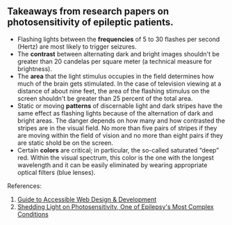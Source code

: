 ## Takeaways from research papers on photosensitivity of epileptic patients.

* Flashing lights between the **frequencies** of 5 to 30 flashes per second (Hertz) are most likely to trigger seizures.
* The **contrast** between alternating dark and bright images shouldn't be greater than 20 candelas per square meter (a technical measure for brightness).
* The **area** that the light stimulus occupies in the field determines how much of the brain gets stimulated. In the case of television viewing at a distance of about nine feet, the area of the flashing stimulus on the screen shouldn't be greater than 25 percent of the total area.
* Static or moving **patterns** of discernable light and dark stripes have the same effect as flashing lights because of the alternation of dark and bright areas. The danger depends on how many and how contrasted the stripes are in the visual field. No more than five pairs of stripes if they are moving within the field of vision and no more than eight pairs if they are static shold be on the screen.  
* Certain **colors** are critical; in particular, the so-called saturated “deep” red. Within the visual spectrum, this color is the one with the longest wavelength and it can be easily eliminated by wearing appropriate optical filters (blue lenses). 

References:

1. [Guide to Accessible Web Design & Development](https://www.section508.gov/content/guide-accessible-web-design-development#flashing)
2. [Shedding Light on Photosensitivity, One of Epilepsy's Most Complex Conditions](https://www.epilepsy.com/article/2014/3/shedding-light-photosensitivity-one-epilepsys-most-complex-conditions-0)


